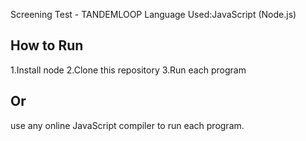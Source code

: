 Screening Test - TANDEMLOOP
Language Used:JavaScript (Node.js)
## How to Run
1.Install node 
2.Clone this repository
3.Run each program
## Or
use any online JavaScript compiler to run each program.